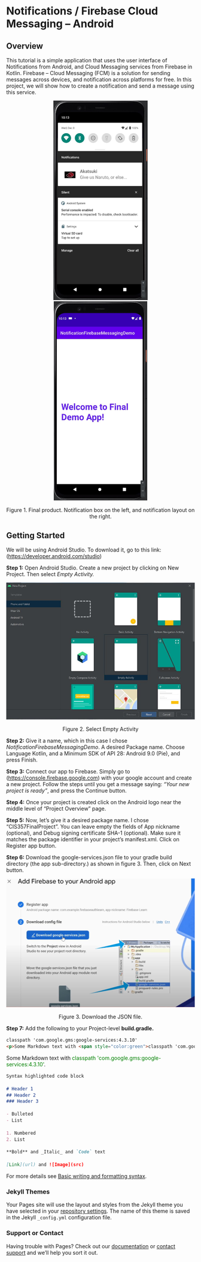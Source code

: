 # Notifications / Firebase Cloud Messaging – Android

## Overview

This tutorial is a simple application that uses the user interface of Notifications from Android, and Cloud Messaging services from Firebase in Kotlin. Firebase – Cloud Messaging (FCM) is a solution for sending messages across devices, and notification across platforms for free. In this project, we will show how to create a notification and send a message using this service.

<p align="center">
  <img src="images/virtual_phone.JPG" width="252" alt="Sublime's custom image" />
  <img src="images/virtual_phone2.JPG" width="250" />
</p>

<p align="center">
  Figure 1. Final product. Notification box on the left, and notification layout on the right.
</p>

## Getting Started

We will be using Android Studio. To download it, go to this link: (https://developer.android.com/studio)

**Step 1:** Open Android Studio. Create a new project by clicking on New Project. Then select *Empty Activity.*

<p align="center">
  <img src="images/Android_studio2.JPG" width="800" alt="Sublime's custom image" />
</p>
<p align="center">
  Figure 2. Select Empty Activity
</p>

**Step 2:** Give it a name, which in this case I chose *NotificationFirebaseMessagingDemo*. A desired Package name. Choose Language Kotlin, and a Minimum SDK of API 28: Android 9.0 (Pie), and press Finish.

**Step 3:** Connect our app to Firebase. Simply go to (https://console.firebase.google.com) with your google account and create a new project. Follow the steps until you get a message saying: *“Your new project is ready”*, and press the Continue button.

**Step 4:** Once your project is created click on the Android logo near the middle level of “Project Overview” page.

**Step 5:** Now, let’s give it a desired package name. I chose “CIS357FinalProject”. You can leave empty the fields of App nickname (optional), and Debug signing certificate SHA-1 (optional). Make sure it matches the package identifier in your project’s manifest.xml. Click on Register app button.

**Step 6:** Download the google-services.json file to your gradle build directory (the app sub-directory.) as shown in figure 3. Then, click on Next button.

<p align="center">
  <img src="images/Firebase3.JPG" width="700" alt="Sublime's custom image" />
</p>
<p align="center">
  Figure 3. Download the JSON file.
</p>

**Step 7:** Add the following to your Project-level **build.gradle.**

```markdown
classpath 'com.google.gms:google-services:4.3.10'
<p>Some Markdown text with <span style="color:green">classpath 'com.google.gms:google-services:4.3.10'</span>.</p>
```
<p>Some Markdown text with <span style="color:green">classpath 'com.google.gms:google-services:4.3.10'</span>.</p>



```markdown
Syntax highlighted code block

# Header 1
## Header 2
### Header 3

- Bulleted
- List

1. Numbered
2. List

**Bold** and _Italic_ and `Code` text

[Link](url) and ![Image](src)
```

For more details see [Basic writing and formatting syntax](https://docs.github.com/en/github/writing-on-github/getting-started-with-writing-and-formatting-on-github/basic-writing-and-formatting-syntax).

### Jekyll Themes

Your Pages site will use the layout and styles from the Jekyll theme you have selected in your [repository settings](https://github.com/JhosephR/CIS357_FinalProjectDemo/settings/pages). The name of this theme is saved in the Jekyll `_config.yml` configuration file.

### Support or Contact

Having trouble with Pages? Check out our [documentation](https://docs.github.com/categories/github-pages-basics/) or [contact support](https://support.github.com/contact) and we’ll help you sort it out.
